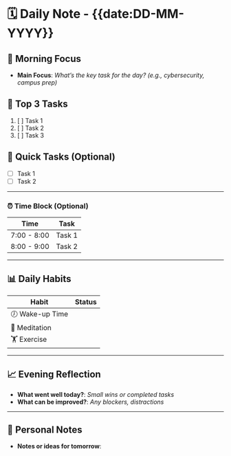 # 🗓 Daily Note - {{date:DD-MM-YYYY}}

## 🌅 Morning Focus
- **Main Focus**: _What’s the key task for the day? (e.g., cybersecurity, campus prep)_

## 📝 Top 3 Tasks
1. [ ] Task 1
2. [ ] Task 2
3. [ ] Task 3

## 📝 Quick Tasks (Optional)
- [ ] Task 1
- [ ] Task 2

---

### ⏰ Time Block (Optional)
| Time        | Task              |
| ----------- | ----------------- |
| 7:00 - 8:00 | Task 1            |
| 8:00 - 9:00 | Task 2            |

---

## 📊 Daily Habits
| Habit          | Status  |
| -------------- | ------- |
| 🕖 Wake-up Time |         |
| 🧘 Meditation  |         |
| 🏋️ Exercise    |         |

---

## 📈 Evening Reflection
- **What went well today?**: _Small wins or completed tasks_
- **What can be improved?**: _Any blockers, distractions_

---

## 📝 Personal Notes
- **Notes or ideas for tomorrow**: 

